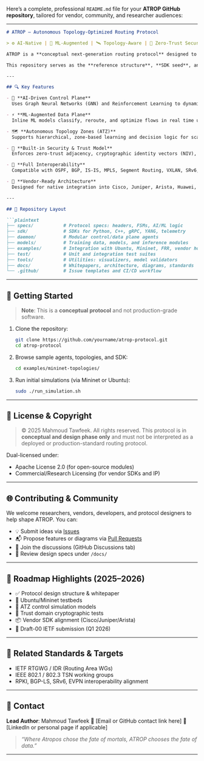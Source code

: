 Here’s a complete, professional `README.md` file for your **ATROP GitHub repository**, tailored for vendor, community, and researcher audiences:

---

````markdown
# ATROP – Autonomous Topology-Optimized Routing Protocol

> ⚙️ AI-Native | 🧠 ML-Augmented | 🛰 Topology-Aware | 🔐 Zero-Trust Secure | 🧩 Protocol-Independent

ATROP is a **conceptual next-generation routing protocol** designed to transform the way networks learn, optimize, and secure themselves in real time. It introduces a **dual-plane architecture** — combining **AI in the control plane** and **ML in the data plane** — to create **self-optimizing**, **intent-driven**, and **topology-sensitive** routing behavior across intra- and inter-domain networks.

This repository serves as the **reference structure**, **SDK seed**, and **community collaboration point** for ATROP protocol development, simulation, and eventual standardization.

---

## 🔍 Key Features

- 🧠 **AI-Driven Control Plane**  
  Uses Graph Neural Networks (GNN) and Reinforcement Learning to dynamically compute routes based on topology, traffic, and service intent.

- ⚡ **ML-Augmented Data Plane**  
  Inline ML models classify, reroute, and optimize flows in real time using feedback mechanisms.

- 🗺 **Autonomous Topology Zones (ATZ)**  
  Supports hierarchical, zone-based learning and decision logic for scalable deployments.

- 🔐 **Built-in Security & Trust Model**  
  Enforces zero-trust adjacency, cryptographic identity vectors (NIV), and per-hop validation.

- 🔄 **Full Interoperability**  
  Compatible with OSPF, BGP, IS-IS, MPLS, Segment Routing, VXLAN, SRv6, and more — via dynamic interoperability modules.

- 🧪 **Vendor-Ready Architecture**  
  Designed for native integration into Cisco, Juniper, Arista, Huawei, and open-source stacks (e.g., FRR, SONiC).

---

## 📁 Repository Layout

```plaintext
├── specs/           # Protocol specs: headers, FSMs, AI/ML logic
├── sdk/             # SDKs for Python, C++, gRPC, YANG, telemetry
├── daemon/          # Modular control/data plane agents
├── models/          # Training data, models, and inference modules
├── examples/        # Integration with Ubuntu, Mininet, FRR, vendor hooks
├── test/            # Unit and integration test suites
├── tools/           # Utilities: visualizers, model validators
├── docs/            # Whitepapers, architecture, diagrams, standards
└── .github/         # Issue templates and CI/CD workflow
````

---

## 🧪 Getting Started

> **Note**: This is a **conceptual protocol** and not production-grade software.

1. Clone the repository:

   ```bash
   git clone https://github.com/yourname/atrop-protocol.git
   cd atrop-protocol
   ```

2. Browse sample agents, topologies, and SDK:

   ```bash
   cd examples/mininet-topologies/
   ```

3. Run initial simulations (via Mininet or Ubuntu):

   ```bash
   sudo ./run_simulation.sh
   ```

---

## 📜 License & Copyright

> © 2025 Mahmoud Tawfeek. All rights reserved.
> This protocol is in **conceptual and design phase only** and must not be interpreted as a deployed or production-standard routing protocol.

Dual-licensed under:

* Apache License 2.0 (for open-source modules)
* Commercial/Research Licensing (for vendor SDKs and IP)

---

## 🌐 Contributing & Community

We welcome researchers, vendors, developers, and protocol designers to help shape ATROP. You can:

* 💡 Submit ideas via [Issues](https://github.com/yourname/atrop-protocol/issues)
* 📬 Propose features or diagrams via [Pull Requests](https://github.com/yourname/atrop-protocol/pulls)
* 💬 Join the discussions (GitHub Discussions tab)
* 📄 Review design specs under `/docs/`

---

## 📡 Roadmap Highlights (2025–2026)

* ✅ Protocol design structure & whitepaper
* 🚧 Ubuntu/Mininet testbeds
* 🧠 ATZ control simulation models
* 🔐 Trust domain cryptographic tests
* 📦 Vendor SDK alignment (Cisco/Juniper/Arista)
* 📑 Draft-00 IETF submission (Q1 2026)

---

## 🔗 Related Standards & Targets

* IETF RTGWG / IDR (Routing Area WGs)
* IEEE 802.1 / 802.3 TSN working groups
* RPKI, BGP-LS, SRv6, EVPN interoperability alignment

---

## 📣 Contact

**Lead Author**: Mahmoud Tawfeek
📧 \[Email or GitHub contact link here]
🔗 \[LinkedIn or personal page if applicable]

> *“Where Atropos chose the fate of mortals, ATROP chooses the fate of data.”*

---
